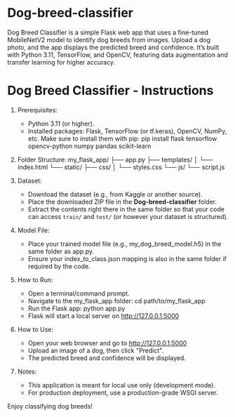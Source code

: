 # Dog-breed-classifier
Dog Breed Classifier is a simple Flask web app that uses a fine-tuned MobileNetV2 model to identify dog breeds from images. Upload a dog photo, and the app displays the predicted breed and confidence. It’s built with Python 3.11, TensorFlow, and OpenCV, featuring data augmentation and transfer learning for higher accuracy.




Dog Breed Classifier - Instructions
===================================

1. Prerequisites:
   - Python 3.11 (or higher).
   - Installed packages: Flask, TensorFlow (or tf.keras), OpenCV, NumPy, etc.
     Make sure to install them with pip:
       pip install flask tensorflow opencv-python numpy pandas scikit-learn

2. Folder Structure:
   my_flask_app/
   ├── app.py
   ├── templates/
   │   └── index.html
   └── static/
       ├── css/
       │   └── styles.css
       └── js/
           └── script.js

3. Dataset:
   - Download the dataset (e.g., from Kaggle or another source).
   - Place the downloaded ZIP file in the **Dog-breed-classifier** folder.
   - Extract the contents right there in the same folder so that your code can access `train/` and `test/` (or however your dataset is structured).

4. Model File:
   - Place your trained model file (e.g., my_dog_breed_model.h5) in the same folder as app.py.
   - Ensure your index_to_class.json mapping is also in the same folder if required by the code.

5. How to Run:
   - Open a terminal/command prompt.
   - Navigate to the my_flask_app folder:
       cd path/to/my_flask_app
   - Run the Flask app:
       python app.py
   - Flask will start a local server on http://127.0.0.1:5000

6. How to Use:
   - Open your web browser and go to http://127.0.0.1:5000
   - Upload an image of a dog, then click "Predict".
   - The predicted breed and confidence will be displayed.

7. Notes:
   - This application is meant for local use only (development mode).
   - For production deployment, use a production-grade WSGI server.

Enjoy classifying dog breeds!
